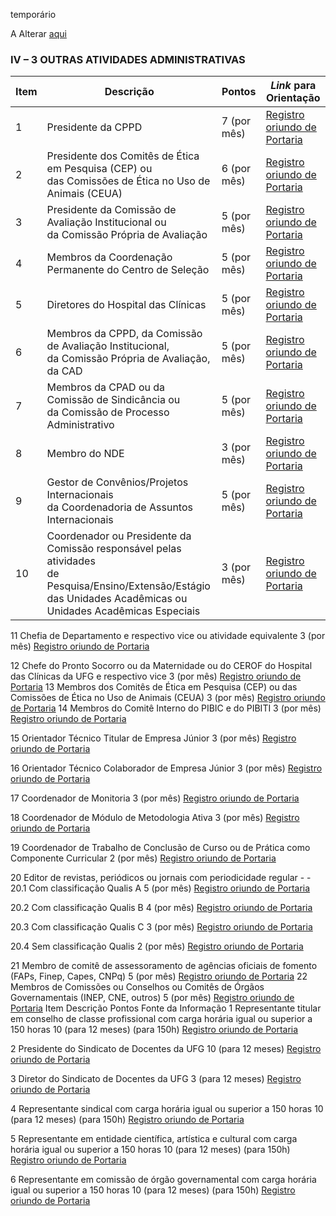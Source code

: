 temporário

A Alterar [aqui](https://docs.google.com/spreadsheets/d/1r7R49SosuoSZuDxSHp_M1s5jyZYC9O7KnHdICywnbtQ/edit?usp=drive_web&ouid=105036038655527034429)


### IV – 3 OUTRAS ATIVIDADES ADMINISTRATIVAS  
|Item|Descrição|Pontos|**_Link_ para Orientação**|
|-|-|-|-|
|1|Presidente da CPPD|7 (por mês)|[Registro oriundo de Portaria](./portaria.md)|
|2|Presidente dos Comitês de Ética em Pesquisa (CEP) ou<br>das Comissões de Ética no Uso de Animais (CEUA)|6 (por mês)|[Registro oriundo de Portaria](./portaria.md)|
|3|Presidente da Comissão de Avaliação Institucional ou<br>da Comissão Própria de Avaliação|5 (por mês)|[Registro oriundo de Portaria](./portaria.md)|
|4|Membros da Coordenação Permanente do Centro de Seleção|5 (por mês)|[Registro oriundo de Portaria](./portaria.md)|
|5|Diretores do Hospital das Clínicas|5 (por mês)|[Registro oriundo de Portaria](./portaria.md)|
|6|Membros da CPPD, da Comissão de Avaliação Institucional,<br>da Comissão Própria de Avaliação, da CAD|5 (por mês)|[Registro oriundo de Portaria](./portaria.md)|
|7|Membros da CPAD ou da Comissão de Sindicância ou<br>da Comissão de Processo Administrativo|5 (por mês)|[Registro oriundo de Portaria](./portaria.md)|
|8|Membro do NDE|3 (por mês)|[Registro oriundo de Portaria](./portaria.md)|
|9|Gestor de Convênios/Projetos Internacionais<br>da Coordenadoria de Assuntos Internacionais|5 (por mês)|[Registro oriundo de Portaria](./portaria.md)|
|10|Coordenador ou Presidente da Comissão responsável pelas atividades<br>de Pesquisa/Ensino/Extensão/Estágio das Unidades Acadêmicas ou<br>Unidades Acadêmicas Especiais|3 (por mês)|[Registro oriundo de Portaria](./portaria.md)|


11	Chefia de Departamento e respectivo vice ou atividade equivalente	3
(por mês)	[Registro oriundo de Portaria](./portaria.md)


12	Chefe do Pronto Socorro ou da Maternidade ou do CEROF do Hospital das Clínicas da UFG e respectivo vice	3
(por mês)	[Registro oriundo de Portaria](./portaria.md)
13	Membros dos Comitês de Ética em Pesquisa (CEP) ou das Comissões de Ética no Uso de Animais (CEUA)	3
(por mês)	[Registro oriundo de Portaria](./portaria.md)
14	Membros do Comitê Interno do PIBIC e do PIBITI	3
(por mês)	[Registro oriundo de Portaria](./portaria.md)


15	Orientador Técnico Titular de Empresa Júnior	3
(por mês)	[Registro oriundo de Portaria](./portaria.md)


16	Orientador Técnico Colaborador de Empresa Júnior	3
(por mês)	[Registro oriundo de Portaria](./portaria.md)


17	Coordenador de Monitoria	3
(por mês)	[Registro oriundo de Portaria](./portaria.md)


18	Coordenador de Módulo de Metodologia Ativa	3
(por mês)	[Registro oriundo de Portaria](./portaria.md)


19	Coordenador de Trabalho de Conclusão de Curso ou de Prática como Componente Curricular	2
(por mês)	[Registro oriundo de Portaria](./portaria.md)


20	Editor de revistas, periódicos ou jornais com periodicidade regular	-	-
20.1	Com classificação Qualis A	5
(por mês)	[Registro oriundo de Portaria](./portaria.md)


20.2	Com classificação Qualis B	4
(por mês)	[Registro oriundo de Portaria](./portaria.md)


20.3	Com classificação Qualis C	3
(por mês)	[Registro oriundo de Portaria](./portaria.md)


20.4	Sem classificação Qualis	2
(por mês)	[Registro oriundo de Portaria](./portaria.md)


21	Membro de comitê de assessoramento de agências oficiais de fomento (FAPs, Finep, Capes, CNPq)	5
(por mês)	[Registro oriundo de Portaria](./portaria.md)
22	Membros de Comissões ou Conselhos ou Comitês de Órgãos Governamentais (INEP, CNE, outros)	5
(por mês)	[Registro oriundo de Portaria](./portaria.md)
Item	Descrição	Pontos	Fonte da Informação
1	Representante titular em conselho de classe profissional com carga horária igual ou superior a
150 horas	10
(para 12 meses)
(para 150h)	[Registro oriundo de Portaria](./portaria.md)


2	Presidente do Sindicato de Docentes da UFG	10
(para 12 meses)	[Registro oriundo de Portaria](./portaria.md)


3	Diretor do Sindicato de Docentes da UFG	3
(para 12 meses)	[Registro oriundo de Portaria](./portaria.md)


4	Representante sindical com carga horária igual ou superior a 150 horas	10
(para 12 meses)
(para 150h)	[Registro oriundo de Portaria](./portaria.md)


5	Representante em entidade científica, artística e cultural com carga horária igual ou superior a
150 horas	10
(para 12 meses)
(para 150h)	[Registro oriundo de Portaria](./portaria.md)


6	Representante em comissão de órgão governamental com carga horária igual ou superior a 150 horas	10
(para 12 meses)
(para 150h)	[Registro oriundo de Portaria](./portaria.md)


